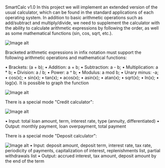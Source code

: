 SmartCalc v1.0
In this project we will implement an extended version of the usual calculator, which can be found in the standard applications of each operating system. In addition to basic arithmetic operations such as add/subtract and multiply/divide, we need to supplement the calculator with the ability to calculate arithmetic expressions by following the order, as well as some mathematical functions (sin, cos, sqrt, etc.).

![Image alt](https://github.com/iayako/fuzzy-quasar/tree/main/images/smartcalc1.png)

Bracketed arithmetic expressions in infix notation must support the following arithmetic operations and mathematical functions:

•	Brackets: (a + b);
•	Addition: a + b;
•	Subtraction: a - b;
•	Multiplication: a * b;
•	Division: a / b;
•	Power: a ^ b;
•	Modulus: a mod b;
•	Unary minus: -a;
•	cos(x);
•	sin(x);
•	tan(x);
•	acos(x);
•	asin(x);
•	atan(x);
•	sqrt(x);
•	ln(x);
•	log(x).
It is possible to graph the function

![Image alt](https://github.com/iayako/fuzzy-quasar/tree/main/images/smartcalc2.png)

There is a special mode "Credit calculator":

![Image alt](https://github.com/iayako/fuzzy-quasar/tree/main/images/smartcalc3.png)

•	Input: total loan amount, term, interest rate, type (annuity, differentiated)
•	Output: monthly payment, loan overpayment, total payment

There is a special mode "Deposit calculator":

![Image alt](https://github.com/iayako/fuzzy-quasar/tree/main/images/smartcalc4.png)
	•	Input: deposit amount, deposit term, interest rate, tax rate, periodicity of payments, capitalization of interest, replenishments list, partial withdrawals list
	•	Output: accrued interest, tax amount, deposit amount by the end of the term

